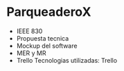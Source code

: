 # ParqueaderoX
- IEEE 830
- Propuesta tecnica
- Mockup del software
- MER y MR
- Trello
Tecnologias utilizadas: Trello 
